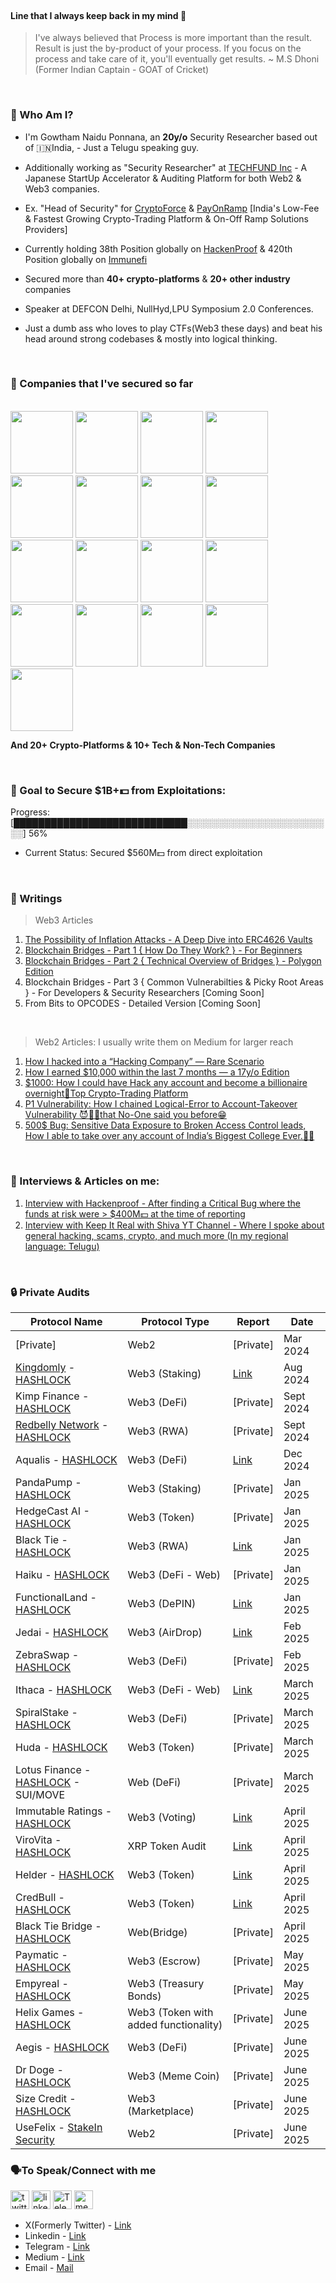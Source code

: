 </br>

#### Line that I always keep back in my mind 🧠

> I've always believed that Process is more important than the result. Result is just the by-product of your process. If you focus on the process and take care of it, you'll eventually get results.
~ M.S Dhoni (Former Indian Captain - GOAT of Cricket)

</br> 

### 🤔 Who Am I? 

* I'm Gowtham Naidu Ponnana, an **20y/o** Security Researcher based out of 🇮🇳India, - Just a Telugu speaking guy.

* Additionally working as "Security Researcher" at [TECHFUND Inc](https://techfund.jp) - A Japanese StartUp Accelerator & Auditing Platform for both Web2 & Web3 companies.

* Ex. "Head of Security" for [CryptoForce](https://cryptoforce.in) & [PayOnRamp](https://payonramp.in) [India's Low-Fee & Fastest Growing Crypto-Trading Platform & On-Off Ramp Solutions Providers]

* Currently holding 38th Position globally on [HackenProof](http://hackenproof.com/gowtham-ponnana) & 420th Position globally on [Immunefi](https://immunefi.com) 

* Secured more than **40+ crypto-platforms** & **20+ other industry** companies

* Speaker at DEFCON Delhi, NullHyd,LPU Symposium 2.0 Conferences.

* Just a dumb ass who loves to play CTFs(Web3 these days) and beat his head around strong codebases & mostly into logical thinking. 

</br>

### 🤘 Companies that I've secured so far
</br>

<img src="https://github.com/gowtham-ponnana/gowtham-ponnana/assets/103900755/1530b0ab-7442-437f-bc47-39e97c2a8ac9" width="100" height="100">
<img src="https://github.com/gowtham-ponnana/gowtham-ponnana/assets/103900755/8cdd9745-28ba-45c2-a158-a9c507bc5814" width="100" height="100">
<img src="https://github.com/gowtham-ponnana/gowtham-ponnana/assets/103900755/2b7f6797-3da5-42d3-a192-9e7152f96151" width="100" height="100">
<img src="https://github.com/gowtham-ponnana/gowtham-ponnana/assets/103900755/a6330c95-db5d-4710-900c-8eb5838a06f4" width="100" height="100">
<img src="https://github.com/gowtham-ponnana/gowtham-ponnana/assets/103900755/3cfbfe0e-84ed-4f7e-a8cb-abe2f2d6fdbe" width="100" height="100">
<img src="https://github.com/gowtham-ponnana/gowtham-ponnana/assets/103900755/567f6513-45d1-421b-9a31-82a69721bc34" width="100" height="100">
<img src="https://github.com/gowtham-ponnana/gowtham-ponnana/assets/103900755/fd61e5d8-8643-4912-865e-db4fb29156f9" width="100" height="100">
<img src="https://github.com/gowtham-ponnana/gowtham-ponnana/assets/103900755/b5c02fdf-22fd-43d5-a3c8-eb5b177049bb" width="100" height="100">
<img src="https://github.com/gowtham-ponnana/gowtham-ponnana/assets/103900755/76a9ef30-0749-4a6b-9307-acd6885359e8" width="100" height="100">
<img src="https://github.com/gowtham-ponnana/gowtham-ponnana/assets/103900755/fc9915ed-cbcb-4dc5-b092-c7230d7af70e" width="100" height="100">
<img src="https://github.com/gowtham-ponnana/gowtham-ponnana/assets/103900755/c5fa425f-2244-44e1-8dce-1bad089d2e05" width="100" height="100">
<img src="https://github.com/gowtham-ponnana/gowtham-ponnana/assets/103900755/c2445335-5fb9-4aa9-bb03-d217ea937077" width="100" height="100">
<img src="https://github.com/gowtham-ponnana/gowtham-ponnana/assets/103900755/89c9df0f-fcf5-4928-b12b-d370f57e859f" width="100" height="100">
<img src="https://github.com/gowtham-ponnana/gowtham-ponnana/assets/103900755/1bb08fc7-ea73-4d98-b926-0b5693aab5c8" width="100" height="100">
<img src="https://github.com/gowtham-ponnana/gowtham-ponnana/assets/103900755/2e5b68eb-631a-4320-96a4-3792b2d92b4b" width="100" height="100">
<img src="https://github.com/gowtham-ponnana/gowtham-ponnana/assets/103900755/e43b3e2a-c54d-4574-83ff-bc2d2c09d163" width="100" height="100">
<img src="https://github.com/gowtham-ponnana/gowtham-ponnana/assets/103900755/9e777f2d-422f-4e6f-a373-1dfdbef46b96" width="100" height="100">

**And 20+ Crypto-Platforms & 10+ Tech & Non-Tech Companies**

</br>

### 🤝 Goal to Secure $1B+💵 from Exploitations:


Progress:
[████████████████████████████░░░░░░░░░░░░░░░░░░░░░░░░] 56%

- Current Status: Secured $560M💵 from direct exploitation

</br>


### 📝 Writings

> Web3 Articles
1) [The Possibility of Inflation Attacks - A Deep Dive into ERC4626 Vaults](https://techfund.jp/en/media/Inflation-Attacks-and-ERC4626-Vaults-Explained)
2) [Blockchain Bridges - Part 1 { How Do They Work? } - For Beginners](https://techfund.jp/en/media/Blockchain-Bridges-Explained)
3) [Blockchain Bridges - Part 2 { Technical Overview of Bridges } - Polygon Edition](https://techfund.jp/en/media/Blockchain-Bridges-Technically-Explained)
4) Blockchain Bridges - Part 3 { Common Vulnerabilties & Picky Root Areas } - For Developers & Security Researchers [Coming Soon]
5) From Bits to OPCODES - Detailed Version [Coming Soon]

</br> 

> Web2 Articles: I usually write them on Medium for larger reach 
1) [How I hacked into a “Hacking Company” — Rare Scenario](https://infosecwriteups.com/how-i-hacked-into-a-hacking-company-rare-scenario-7536b68fd78b)
2) [How I earned $10,000 within the last 7 months — a 17y/o Edition](https://gowtham-naidu.medium.com/how-i-earned-10-000-within-the-last-7-months-17y-o-edition-f566651cef82)
3) [$1000: How I could have Hack any account and become a billionaire overnight👑Top Crypto-Trading Platform](https://infosecwriteups.com/1000-how-i-could-have-hack-any-account-and-become-a-billionaire-overnight-top-crypto-trading-ff0e25b6013c)
4) [P1 Vulnerability: How I chained Logical-Error to Account-Takeover Vulnerability 😈🧑‍💻that No-One said you before😁](https://infosecwriteups.com/p1-vulnerability-how-i-chained-logical-error-to-account-takeover-vulnerability-that-no-one-59aa88a9cae8)
5) [500$ Bug: Sensitive Data Exposure to Broken Access Control leads, How I able to take over any account of India’s Biggest College Ever.👨‍💻](https://infosecwriteups.com/500-bug-sensitive-data-exposure-to-broken-access-control-leads-how-i-able-to-take-over-any-33658f16e265?source=user_profile---------4----------------------------)

</br>

### 🎤 Interviews & Articles on me:  

1) [Interview with Hackenproof - After finding a Critical Bug where the funds at risk were > $400M💵 at the time of reporting](https://hackenproof.com/blog/for-hackers/gowtham-naidu-interview-hacker-bug-bounty)
2) [Interview with Keep It Real with Shiva YT Channel - Where I spoke about general hacking, scams, crypto, and much more (In my regional language: Telugu)](https://www.youtube.com/watch?v=ATJ6sbkAQ5M)


</br> 

### 🔒 Private Audits
| Protocol Name | Protocol Type | Report | Date |
|--------------|---------------|--------|------|
| [Private] | Web2 | [Private] | Mar 2024 |
| [Kingdomly](https://www.kingdomly.app) - [HASHLOCK](https://hashlock.com) | Web3 (Staking) | [Link](https://hashlock.com/wp-content/uploads/2024/12/Kingdomly-Smart-Contract-Audit-Report-Final-Report.pdf) | Aug 2024 |
| Kimp Finance - [HASHLOCK](https://hashlock.com) | Web3 (DeFi) | [Private] | Sept 2024 |
| [Redbelly Network](https://www.redbelly.network) - [HASHLOCK](https://hashlock.com) | Web3 (RWA) | [Private] | Sept 2024 |
| Aqualis - [HASHLOCK](https://hashlock.com) | Web3 (DeFi) | [Link](https://hashlock.com/wp-content/uploads/2024/09/Aqualis-Code-Review-Smart-Contract-Audit-Report-Final-Report-1.pdf) | Dec 2024 |
| PandaPump - [HASHLOCK](https://hashlock.com) | Web3 (Staking) | [Private] | Jan 2025 |
| HedgeCast AI - [HASHLOCK](https://hashlock.com) | Web3 (Token) | [Private] | Jan 2025 |
| Black Tie - [HASHLOCK](https://hashlock.com) | Web3 (RWA) | [Link](https://hashlock.com/wp-content/uploads/2025/04/Black-Tie-Asset-Hub-Smart-Contract-Audit-Report-Final-Report-v7.pdf) | Jan 2025 |
| Haiku - [HASHLOCK](https://hashlock.com) | Web3 (DeFi - Web) | [Private] | Jan 2025 |
| FunctionalLand - [HASHLOCK](https://hashlock.com) | Web3 (DePIN) | [Link](https://hashlock.com/wp-content/uploads/2025/02/Functionland-Smart-Contract-Audit-Report-Final-Report.pdf) | Jan 2025 |
| Jedai - [HASHLOCK](https://hashlock.com) | Web3 (AirDrop) | [Link](https://hashlock.com/wp-content/uploads/2025/02/Jedai-Smart-Contract-Audit-Report-Final-Report.pdf) | Feb 2025 |
| ZebraSwap - [HASHLOCK](https://hashlock.com) | Web3 (DeFi) | [Private] | Feb 2025 | 
| Ithaca - [HASHLOCK](https://hashlock.com) | Web3 (DeFi - Web) | [Link](https://hashlock.com/wp-content/uploads/2024/10/Ithaca-Token-Publisher-Penetration-Test-Report-Final-Report-v2.pdf) | March 2025 |
| SpiralStake - [HASHLOCK](https://hashlock.com) | Web3 (DeFi) | [Private] | March 2025 | 
| Huda - [HASHLOCK](https://hashlock.com) | Web3 (Token) | [Private] | March 2025 | 
| Lotus Finance - [HASHLOCK](https://hashlock.com) - SUI/MOVE | Web (DeFi) | [Private] | March 2025 |
| Immutable Ratings - [HASHLOCK](https://hashlock.com) | Web3 (Voting) | [Link](https://hashlock.com/wp-content/uploads/2025/04/Immutable-Ratings-Smart-Contract-Audit-Report-Final-Report-v2.pdf) | April 2025 |
| ViroVita - [HASHLOCK](https://hashlock.com) | XRP Token Audit | [Link](https://hashlock.com/wp-content/uploads/2025/05/Virovita-Token-Audit-Report-Final-Report-v4.pdf) | April 2025 |
| Helder - [HASHLOCK](https://hashlock.com) | Web3 (Token) | [Link](https://hashlock.com/wp-content/uploads/2025/04/helder-Smart-Contract-Audit-Report-Final-Report-v1.pdf) | April 2025 |
| CredBull - [HASHLOCK](https://hashlock.com) | Web3 (Token) | [Link](https://hashlock.com/wp-content/uploads/2025/05/Credbull-Smart-Contract-Audit-Report-Final-Report-v2.pdf) | April 2025 |
| Black Tie Bridge - [HASHLOCK](https://hashlock.com) | Web(Bridge) | [Private] | April 2025 | 
| Paymatic - [HASHLOCK](https://hashlock.com) | Web3 (Escrow) | [Private] | May 2025 |
| Empyreal - [HASHLOCK](https://hashlock.com) | Web3 (Treasury Bonds) | [Private] | May 2025 |
| Helix Games - [HASHLOCK](https://hashlock.com) | Web3 (Token with added functionality) | [Private] | June 2025 | 
| Aegis - [HASHLOCK](https://hashlock.com) | Web3 (DeFi) | [Private] | June 2025 | 
| Dr Doge - [HASHLOCK](https://hashlock.com) | Web3 (Meme Coin) | [Private] | June 2025 |
| Size Credit - [HASHLOCK](https://hashlock.com) | Web3 (Marketplace) | [Private] | June 2025 | 
| UseFelix - [StakeIn Security](https://stakeinsec.com) | Web2 | [Private] | June 2025 | 







### 🗣️To Speak/Connect with me

[<img src='https://img.shields.io/badge/Twitter-1DA1F2?style=for-the-badge&logo=twitter&logoColor=white' alt='twitter' height='30'>](https://twitter.com/gowtham_ponnana)
[<img src='https://img.shields.io/badge/LinkedIn-0077B5?style=for-the-badge&logo=linkedin&logoColor=white' alt='linkedin' height='30'>](https://www.linkedin.com/in/gowtham-ponnana/) 
[<img src='https://img.shields.io/badge/Telegram-0077B5?style=for-the-badge&logo=Telegram&logoColor=white' alt='Telegram' height='30'>](https://t.me/Gowtham_Ponnana/)
[<img src='https://img.shields.io/badge/Medium-12100E?style=for-the-badge&logo=medium&logoColor=white' alt='medium' height='30'>](https://gowtham-naidu.medium.com/)

- X(Formerly Twitter) - [Link](https://x.com/gowtham_ponnana)
- Linkedin - [Link](https://linkedin.com/in/gowtham-ponnana)
- Telegram - [Link](https://t.me/Gowtham_Ponnana)
- Medium - [Link](https://gowtham-naidu.medium.com)
- Email - [Mail](mailto:gowtham.ponnana@stakeinsec.com)
